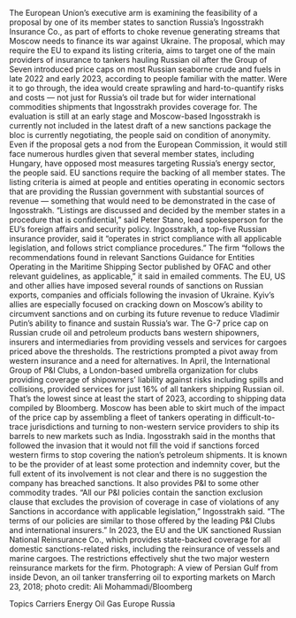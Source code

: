 The European Union’s executive arm is examining the feasibility of a proposal by one of its member states to sanction Russia’s Ingosstrakh Insurance Co., as part of efforts to choke revenue generating streams that Moscow needs to finance its war against Ukraine.
The proposal, which may require the EU to expand its listing criteria, aims to target one of the main providers of insurance to tankers hauling Russian oil after the Group of Seven introduced price caps on most Russian seaborne crude and fuels in late 2022 and early 2023, according to people familiar with the matter.
Were it to go through, the idea would create sprawling and hard-to-quantify risks and costs — not just for Russia’s oil trade but for wider international commodities shipments that Ingosstrakh provides coverage for.
The evaluation is still at an early stage and Moscow-based Ingosstrakh is currently not included in the latest draft of a new sanctions package the bloc is currently negotiating, the people said on condition of anonymity. Even if the proposal gets a nod from the European Commission, it would still face numerous hurdles given that several member states, including Hungary, have opposed most measures targeting Russia’s energy sector, the people said. EU sanctions require the backing of all member states.
The listing criteria is aimed at people and entities operating in economic sectors that are providing the Russian government with substantial sources of revenue — something that would need to be demonstrated in the case of Ingosstrakh.
“Listings are discussed and decided by the member states in a procedure that is confidential,” said Peter Stano, lead spokesperson for the EU’s foreign affairs and security policy.
Ingosstrakh, a top-five Russian insurance provider, said it “operates in strict compliance with all applicable legislation, and follows strict compliance procedures.” The firm “follows the recommendations found in relevant Sanctions Guidance for Entities Operating in the Maritime Shipping Sector published by OFAC and other relevant guidelines, as applicable,” it said in emailed comments.
The EU, US and other allies have imposed several rounds of sanctions on Russian exports, companies and officials following the invasion of Ukraine. Kyiv’s allies are especially focused on cracking down on Moscow’s ability to circumvent sanctions and on curbing its future revenue to reduce Vladimir Putin’s ability to finance and sustain Russia’s war.
The G-7 price cap on Russian crude oil and petroleum products bans western shipowners, insurers and intermediaries from providing vessels and services for cargoes priced above the thresholds.
The restrictions prompted a pivot away from western insurance and a need for alternatives.
In April, the International Group of P&I Clubs, a London-based umbrella organization for clubs providing coverage of shipowners’ liability against risks including spills and collisions, provided services for just 16% of all tankers shipping Russian oil. That’s the lowest since at least the start of 2023, according to shipping data compiled by Bloomberg.
Moscow has been able to skirt much of the impact of the price cap by assembling a fleet of tankers operating in difficult-to-trace jurisdictions and turning to non-western service providers to ship its barrels to new markets such as India.
Ingosstrakh said in the months that followed the invasion that it would not fill the void if sanctions forced western firms to stop covering the nation’s petroleum shipments.
It is known to be the provider of at least some protection and indemnity cover, but the full extent of its involvement is not clear and there is no suggestion the company has breached sanctions. It also provides P&I to some other commodity trades.
“All our P&I policies contain the sanction exclusion clause that excludes the provision of coverage in case of violations of any Sanctions in accordance with applicable legislation,” Ingosstrakh said. “The terms of our policies are similar to those offered by the leading P&I Clubs and international insurers.”
In 2023, the EU and the UK sanctioned Russian National Reinsurance Co., which provides state-backed coverage for all domestic sanctions-related risks, including the reinsurance of vessels and marine cargoes. The restrictions effectively shut the two major western reinsurance markets for the firm.
Photograph: A view of Persian Gulf from inside Devon, an oil tanker transferring oil to exporting markets on March 23, 2018; photo credit: Ali Mohammadi/Bloomberg

Topics
Carriers
Energy
Oil Gas
Europe
Russia
